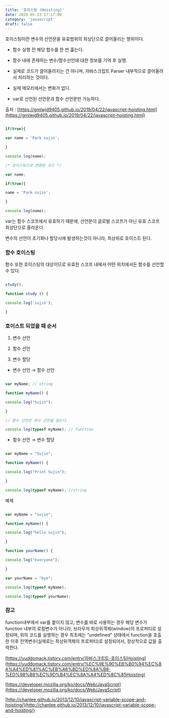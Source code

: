 ```yaml
---
title: '호이스팅 (Hoisting)'
date: 2020-05-23 17:17:00
category: 'javascript'
draft: false
---
```



호이스팅이란 변수의 선언문을 유효범위의 최상단으로 끌어올리는 행위이다.

- 함수 실행 전 해당 함수를 한 번 훑는다.

- 함수 내에 존재하는 변수/함수선언에 대한 정보를 기억 후 실행.

- 실제로 코드가 끌어올려지는 건 아니며, 자바스크립트 Parser 내부적으로 끌어올려서 처리하는 것이다.

- 실제 메모리에서는 변화가 없다.

- var로 선언된 선언문과 함수 선언문만 가능하다.

출처 : [https://gmlwjd9405.github.io/2019/04/22/javascript-hoisting.html](https://gmlwjd9405.github.io/2019/04/22/javascript-hoisting.html)

```jsx

if(true){

var name = 'Park sujin';

}

console.log(name);

/* 호이스팅으로 변환된 코드 */

var name;

if(true){

name = 'Park sujin';

}

console.log(name);

```

var는 함수 스코프에서 유효하기 때문에, 선언문이 글로벌 스코프가 아닌 유효 스코프 최상단으로 올라온다.

변수의 선언이 초기화나 할당시에 발생하는것이 아니라, 최상위로 호이스트 된다.

### 함수 호이스팅

함수 또한 호이스팅의 대상이므로 유효한 스코프 내에서 어떤 위치에서든 함수를 선언할 수 있다.

```jsx

study();

function study () {

console.log('sujin');

}

```

### 호이스트 되었을 때 순서

1. 변수 선언

2. 함수 선언

3. 변수 할당

- 변수 선언 → 함수 선언

```jsx

var myName; // string

function myName() {

console.log("Sujin");

}

// 함수 선언은 변수 선언을 덮는다.

console.log(typeof myName); // function

```

- 함수 선언 → 변수 할당

```jsx

var myName = "Sujin";

function myName() {

console.log("Print Sujin");

}

console.log(typeof myName); //string

```

예제

```jsx

var myName = "sujin";

function myName() {

console.log("hello sujin");

}

function yourName() {

console.log("everyone");

}

var yourName = "bye";

console.log(typeof myName);

console.log(typeof yourName);

```

### 참고

function내부에서 var를 붙이지 않고, 변수를 바로 사용하는 경우 해당 변수가 function 내부의 로컬변수가 아니라, 브라우저 최상위객체(window)의 프로퍼티로 설정되며, 위의 코드를 실행하는 경우 최초에는 “undefined” 상태에서 function을 호출한 이후 전역변수(실제로는 최상위객체의 프로퍼티)로 설정되어서, 정상적으로 값을 출력한다.

[https://yuddomack.tistory.com/entry/자바스크립트-호이스팅Hoisting](https://yuddomack.tistory.com/entry/%EC%9E%90%EB%B0%94%EC%8A%A4%ED%81%AC%EB%A6%BD%ED%8A%B8-%ED%98%B8%EC%9D%B4%EC%8A%A4%ED%8C%85Hoisting)

[https://developer.mozilla.org/ko/docs/Web/JavaScript](https://developer.mozilla.org/ko/docs/Web/JavaScript)

[http://chanlee.github.io/2013/12/10/javascript-variable-scope-and-hoisting/](http://chanlee.github.io/2013/12/10/javascript-variable-scope-and-hoisting/)
